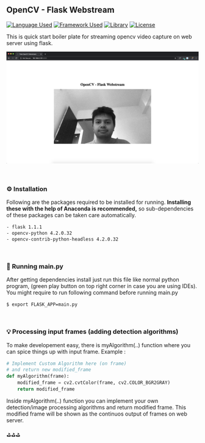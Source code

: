 ## OpenCV - Flask Webstream
  [![Language Used](https://img.shields.io/badge/Language-Python%20v3.7.6-blue.svg)](https://www.python.org/downloads/release/python-376/)
  [![Framework Used](https://img.shields.io/badge/Library-OpenCV%20v4.2.0.32-gree.svg)](https://pypi.org/project/opencv-python/)
  [![Library](https://img.shields.io/badge/Library-Flask-red)](https://pypi.org/project/Flask/)
  [![License](https://img.shields.io/badge/License-MIT-green)](https://opensource.org/licenses/MIT)

This is quick start boiler plate for streaming opencv video capture on web server using flask.

<p align="center">
<img src='./example.png'>
</p>
<br>

### ⚙️ Installation
Following are the packages required to be installed for running. **Installing these with the help of Anaconda is recommended,** so sub-dependencies of these packages can be taken care automatically. 
```
- flask 1.1.1
- opencv-python 4.2.0.32
- opencv-contrib-python-headless 4.2.0.32
```
<br>

### 🔌 Running main.py
After getting dependencies install just run this file like normal python program, (green play button on top right corner in case you are using IDEs). You might require to run following command before running main.py
```
$ export FLASK_APP=main.py
```
<br>

### 💡 Processing input frames (adding detection algorithms)
To make developement easy, there is myAlgorithm(..) function where you can spice things up with input frame. Example :
```python
# Implement Custom Algorithm here (on frame)
# and return new modified_frame
def myAlgorithm(frame):
    modified_frame = cv2.cvtColor(frame, cv2.COLOR_BGR2GRAY)
    return modified_frame
```
Inside myAlgorithm(..) function you can implement your own detection/image processing algorithms and return modified frame. This modified frame will be shown as the continuos output of frames on web server.

⛳️⛳️⛳️